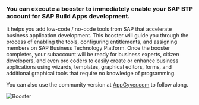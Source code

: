 ### You can execute a booster to immediately enable your SAP BTP account for SAP Build Apps development.

It helps you add low-code / no-code tools from SAP that accelerate business application development. This booster will guide you through the process of enabling the tools, configuring entitlements, and assigning members on SAP Business Technology Platform. Once the booster completes, your subaccount will be ready for business experts, citizen developers, and even pro coders to easily create or enhance business applications using wizards, templates, graphical editors, forms, and additional graphical tools that require no knowledge of programming.

You can also use the community version at [AppGyver.com](https://appgyver.com) to follow along.

![Booster](https://github.com/SAP-samples/successfactors-extension-calculate-employee-seniority/assets/6976027/264cf692-78af-4d0b-89d7-ef3a97b1e6af)
